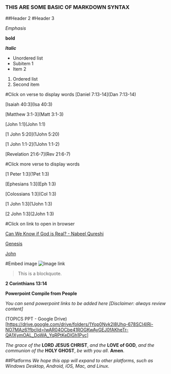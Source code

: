 ### THIS ARE SOME BASIC OF MARKDOWN SYNTAX
##Header 2
#Header 3

*Emphasis* 

**bold**

***Italic***

- Unordered list
- Subitem 1
- Item 2

1. Ordered list
2. Second item

#Click on verse to display words
[Daniel 7:13-14](Dan 7:13-14)

[Isaiah 40:3](Isa 40:3)

[Matthew 3:1-3](Matt 3:1-3)

[John 1:1](John 1:1)

[1 John 5:20](1John 5:20)

[1 John 1:1-2](1John 1:1-2)

[Revelation 21:6-7](Rev 21:6-7)

#Click more verse to display words

[1 Peter 1:3](1Pet 1:3)

[Ephesians 1:3](Eph 1:3)

[Colossians 1:3](Col 1:3)

[1 John 1:3](1John 1:3)

[2 John 1:3](2John 1:3)

#Click on link to open in browser

[Can We Know if God is Real? - Nabeel Qureshi](https://www.youtube.com/live/qq_I8ZcUgio?si=7iIhU10haKrwbTui)

[Genesis](https://en.wikipedia.org/wiki/Genesis_1:1)

[John](https://en.wikipedia.org/wiki/John_1:1)

#Embed image
![Image link](https://upload.wikimedia.org/wikipedia/commons/b/b3/Genesis_on_egg_cropped.jpg)

> This is a blockquote.

**2 Corinthians 13:14**

**Powerpoint Compile from People**

*You can send powerpoint links to be added here [Disclaimer: always review content]*

(TOPICS PPT - Google Drive)[https://drive.google.com/drive/folders/1Yop0Nvk2l8Uhq-678SCI4lRi-NO7MAz6?fbclid=IwAR04OCbe41ROGKwAyGEJ0fAKheTr-QA1XymOAL_DoWA_YqRPtKeDlGh1Pyc]


*The grace of the* **LORD JESUS CHRIST**, *and the* **LOVE of GOD**, *and the communion of the* **HOLY GHOST**, *be with you all*. **Amen**.

##Platforms
*We hope this app will expand to other platforms, such as Windows Desktop, Android, iOS, Mac, and Linux.*

